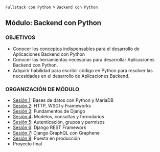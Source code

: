 `Fullstack con Python` > `Backend con Python`

## Módulo: Backend con Python

### OBJETIVOS
 - Conocer los conceptos indispensables para el desarrollo de Aplicaciones Backend con Python
 - Conocer las herramientas necesarias para desarrollar Aplicaciones Backend con Python.
 - Adquirir habilidad para escribir código en Python para resolver las necesidades en el desarrollo de Aplicaciones Backend.

### ORGANIZACIÓN DE MÓDULO

 - [Sesión 1](Sesion-01): Bases de datos con Python y MariaDB
 - [Sesión 2](Sesion-02): HTTP, WSGI y Frameworks
 - [Sesión 3](Sesion-03): Fundamentos de Django
 - [Sesión 4](Sesion-04): Modelos, consultas y formularios
 - [Sesión 5](Sesion-05): Autenticación, grupos y permisos
 - [Sesión 6](Sesion-06): Django REST Framework
 - [Sesión 7](Sesion-07): Django GraphQL con Graphene
 - [Sesión 8](Sesion-08): Puesta en producción
 - Proyecto final
